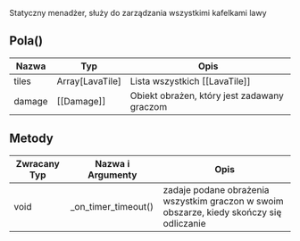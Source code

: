 Statyczny menadżer, służy do zarządzania wszystkimi kafelkami lawy

## Pola()
| Nazwa | Typ | Opis |
| ---- | ---- | ---- |
| tiles | Array[LavaTile] | Lista wszystkich [[LavaTile]] |
| damage | [[Damage]] | Obiekt obrażen, który jest zadawany graczom |

## Metody
| Zwracany Typ | Nazwa i Argumenty | Opis |
| ---- | ---- | ---- |
| void | _on_timer_timeout() | zadaje podane obrażenia wszystkim graczon w swoim obszarze, kiedy skończy się odliczanie |
